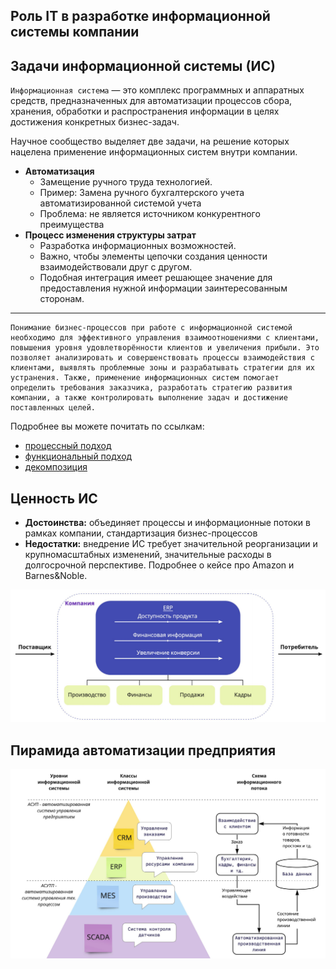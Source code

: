 ## Роль IT в разработке информационной системы компании

## Задачи информационной системы (ИС)

`Информационная система` — это комплекс программных и аппаратных средств, предназначенных для автоматизации процессов сбора, хранения, обработки и распространения информации в целях достижения конкретных бизнес-задач.

Научное сообщество выделяет две задачи, на решение которых нацелена применение информационных систем внутри компании.

* **Автоматизация**
  * Замещение ручного труда технологией.
  * Пример: Замена ручного бухгалтерского учета автоматизированной системой учета
  * Проблема: не является источником конкурентного преимущества
* **Процесс изменения структуры затрат**
  * Разработка информационных возможностей.
  * Важно, чтобы элементы цепочки создания ценности взаимодействовали друг с другом.
  * Подобная интеграция имеет решающее значение для предоставления нужной информации заинтересованным сторонам.

---

    Понимание бизнес-процессов при работе с информационной системой необходимо для эффективного управления взаимоотношениями с клиентами, повышения уровня удовлетворённости клиентов и увеличения прибыли. Это позволяет анализировать и совершенствовать процессы взаимодействия с клиентами, выявлять проблемные зоны и разрабатывать стратегии для их устранения. Также, применение информационных систем помогает определить требования заказчика, разработать стратегию развития компании, а также контролировать выполнение задач и достижение поставленных целей.

Подробнее вы можете почитать по ссылкам: 

* [процессный подход](https://bpmn2.ru/blog/processny-podxod-dlya-chainikov)
* [функциональный подход](https://rusconsult.ru/common/stati-nashih-ekspertov/business-processes/business-processes_820.html)
* [декомпозиция](https://silaunion.ru/articles/osnovy-dekompozicii-biznes-processov)

## Ценность ИС

* **Достоинства:** объединяет процессы и информационные потоки в рамках компании, стандартизация бизнес-процессов
* **Недостатки:** внедрение ИС требует значительной реорганизации и крупномасштабных изменений, значительные расходы в долгосрочной перспективе. Подробнее о кейсе про Amazon и Barnes&Noble.

![erp_1](./img/erp_1.png)

## Пирамида автоматизации предприятия

![erp_2](./img/erp_2.png)
